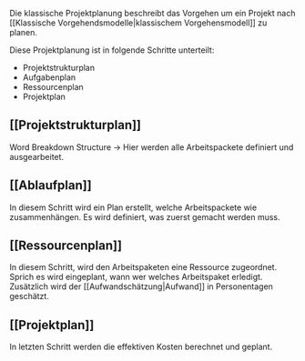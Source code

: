 Die klassische Projektplanung beschreibt das Vorgehen um ein Projekt nach [[Klassische Vorgehendsmodelle|klassischem Vorgehensmodell]] zu planen.

Diese Projektplanung ist in folgende Schritte unterteilt:
- Projektstrukturplan
- Aufgabenplan
- Ressourcenplan
- Projektplan


## [[Projektstrukturplan]]
Word Breakdown Structure -> Hier werden alle Arbeitspackete definiert und ausgearbeitet.

## [[Ablaufplan]]
In diesem Schritt wird ein Plan erstellt, welche Arbeitspackete wie zusammenhängen. Es wird definiert, was zuerst gemacht werden muss.

## [[Ressourcenplan]]
In diesem Schritt, wird den Arbeitspaketen eine Ressource zugeordnet. Sprich es wird eingeplant, wann wer welches Arbeitspaket erledigt.
Zusätzlich wird der [[Aufwandschätzung|Aufwand]] in Personentagen geschätzt.

## [[Projektplan]]
In letzten Schritt werden die effektiven Kosten berechnet und geplant.